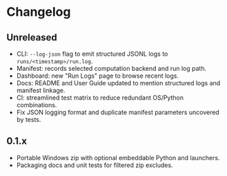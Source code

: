 # Changelog

## Unreleased
- CLI: `--log-json` flag to emit structured JSONL logs to `runs/<timestamp>/run.log`.
- Manifest: records selected computation backend and run log path.
- Dashboard: new "Run Logs" page to browse recent logs.
- Docs: README and User Guide updated to mention structured logs and manifest linkage.
- CI: streamlined test matrix to reduce redundant OS/Python combinations.
- Fix JSON logging format and duplicate manifest parameters uncovered by tests.

## 0.1.x
- Portable Windows zip with optional embeddable Python and launchers.
- Packaging docs and unit tests for filtered zip excludes.
